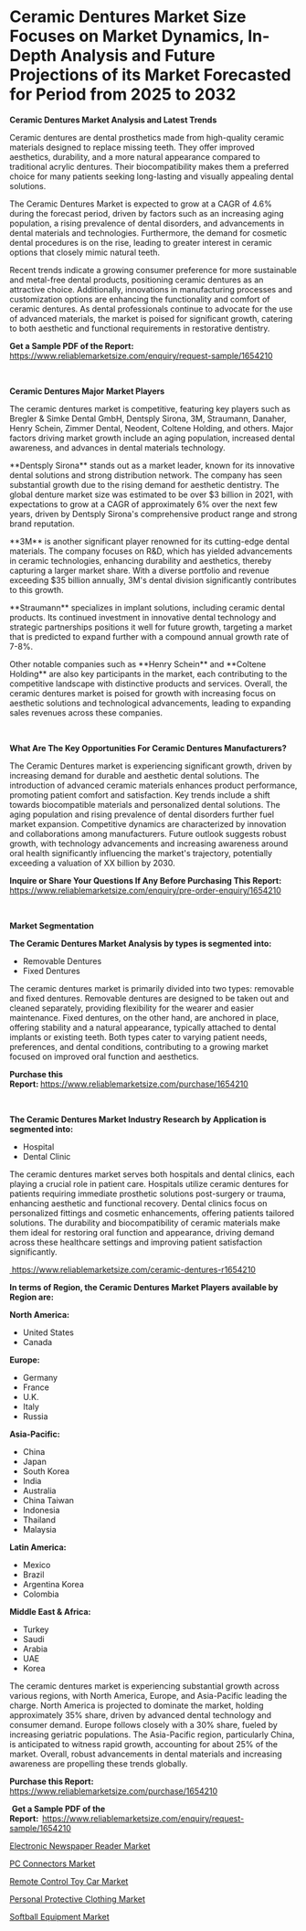 <p><h1>Ceramic Dentures Market Size Focuses on Market Dynamics, In-Depth Analysis and Future Projections of its Market Forecasted for Period from 2025 to 2032</h1></p><p><strong>Ceramic Dentures Market Analysis and Latest Trends</strong></p>
<p><p>Ceramic dentures are dental prosthetics made from high-quality ceramic materials designed to replace missing teeth. They offer improved aesthetics, durability, and a more natural appearance compared to traditional acrylic dentures. Their biocompatibility makes them a preferred choice for many patients seeking long-lasting and visually appealing dental solutions.</p><p>The Ceramic Dentures Market is expected to grow at a CAGR of 4.6% during the forecast period, driven by factors such as an increasing aging population, a rising prevalence of dental disorders, and advancements in dental materials and technologies. Furthermore, the demand for cosmetic dental procedures is on the rise, leading to greater interest in ceramic options that closely mimic natural teeth. </p><p>Recent trends indicate a growing consumer preference for more sustainable and metal-free dental products, positioning ceramic dentures as an attractive choice. Additionally, innovations in manufacturing processes and customization options are enhancing the functionality and comfort of ceramic dentures. As dental professionals continue to advocate for the use of advanced materials, the market is poised for significant growth, catering to both aesthetic and functional requirements in restorative dentistry.</p></p>
<p><strong>Get a Sample PDF of the Report:&nbsp;</strong> <a href="https://www.reliablemarketsize.com/enquiry/request-sample/1654210?utm_campaign=2749&utm_medium=2&utm_source=Github&utm_content=ia&utm_term=04032025&utm_id=ceramic-dentures">https://www.reliablemarketsize.com/enquiry/request-sample/1654210</a></p>
<p>&nbsp;</p>
<p><strong>Ceramic Dentures Major Market Players</strong></p>
<p><p>The ceramic dentures market is competitive, featuring key players such as Bregler & Simke Dental GmbH, Dentsply Sirona, 3M, Straumann, Danaher, Henry Schein, Zimmer Dental, Neodent, Coltene Holding, and others. Major factors driving market growth include an aging population, increased dental awareness, and advances in dental materials technology.</p><p>**Dentsply Sirona** stands out as a market leader, known for its innovative dental solutions and strong distribution network. The company has seen substantial growth due to the rising demand for aesthetic dentistry. The global denture market size was estimated to be over $3 billion in 2021, with expectations to grow at a CAGR of approximately 6% over the next few years, driven by Dentsply Sirona's comprehensive product range and strong brand reputation.</p><p>**3M** is another significant player renowned for its cutting-edge dental materials. The company focuses on R&D, which has yielded advancements in ceramic technologies, enhancing durability and aesthetics, thereby capturing a larger market share. With a diverse portfolio and revenue exceeding $35 billion annually, 3M's dental division significantly contributes to this growth.</p><p>**Straumann** specializes in implant solutions, including ceramic dental products. Its continued investment in innovative dental technology and strategic partnerships positions it well for future growth, targeting a market that is predicted to expand further with a compound annual growth rate of 7-8%.</p><p>Other notable companies such as **Henry Schein** and **Coltene Holding** are also key participants in the market, each contributing to the competitive landscape with distinctive products and services. Overall, the ceramic dentures market is poised for growth with increasing focus on aesthetic solutions and technological advancements, leading to expanding sales revenues across these companies.</p></p>
<p>&nbsp;</p>
<p><strong>What Are The Key Opportunities For Ceramic Dentures Manufacturers?</strong></p>
<p><p>The Ceramic Dentures market is experiencing significant growth, driven by increasing demand for durable and aesthetic dental solutions. The introduction of advanced ceramic materials enhances product performance, promoting patient comfort and satisfaction. Key trends include a shift towards biocompatible materials and personalized dental solutions. The aging population and rising prevalence of dental disorders further fuel market expansion. Competitive dynamics are characterized by innovation and collaborations among manufacturers. Future outlook suggests robust growth, with technology advancements and increasing awareness around oral health significantly influencing the market's trajectory, potentially exceeding a valuation of XX billion by 2030.</p></p>
<p><strong>Inquire or Share Your Questions If Any Before Purchasing This Report:</strong> <a href="https://www.reliablemarketsize.com/enquiry/pre-order-enquiry/1654210?utm_campaign=2749&utm_medium=2&utm_source=Github&utm_content=ia&utm_term=04032025&utm_id=ceramic-dentures">https://www.reliablemarketsize.com/enquiry/pre-order-enquiry/1654210</a></p>
<p>&nbsp;</p>
<p><strong>Market Segmentation</strong></p>
<p><strong>The Ceramic Dentures Market Analysis by types is segmented into:</strong></p>
<p><ul><li>Removable Dentures</li><li>Fixed Dentures</li></ul></p>
<p><p>The ceramic dentures market is primarily divided into two types: removable and fixed dentures. Removable dentures are designed to be taken out and cleaned separately, providing flexibility for the wearer and easier maintenance. Fixed dentures, on the other hand, are anchored in place, offering stability and a natural appearance, typically attached to dental implants or existing teeth. Both types cater to varying patient needs, preferences, and dental conditions, contributing to a growing market focused on improved oral function and aesthetics.</p></p>
<p><strong>Purchase this Report:&nbsp;</strong><a href="https://www.reliablemarketsize.com/purchase/1654210?utm_campaign=2749&utm_medium=2&utm_source=Github&utm_content=ia&utm_term=04032025&utm_id=ceramic-dentures">https://www.reliablemarketsize.com/purchase/1654210</a></p>
<p>&nbsp;</p>
<p><strong>The Ceramic Dentures Market Industry Research by Application is segmented into:</strong></p>
<p><ul><li>Hospital</li><li>Dental Clinic</li></ul></p>
<p><p>The ceramic dentures market serves both hospitals and dental clinics, each playing a crucial role in patient care. Hospitals utilize ceramic dentures for patients requiring immediate prosthetic solutions post-surgery or trauma, enhancing aesthetic and functional recovery. Dental clinics focus on personalized fittings and cosmetic enhancements, offering patients tailored solutions. The durability and biocompatibility of ceramic materials make them ideal for restoring oral function and appearance, driving demand across these healthcare settings and improving patient satisfaction significantly.</p></p>
<p><a href="https://www.reliablemarketsize.com/ceramic-dentures-r1654210?utm_campaign=2749&utm_medium=2&utm_source=Github&utm_content=ia&utm_term=04032025&utm_id=ceramic-dentures">&nbsp;https://www.reliablemarketsize.com/ceramic-dentures-r1654210</a></p>
<p><strong>In terms of Region, the Ceramic Dentures Market Players available by Region are:</strong></p>
<p>
    <p> <strong> North America: </strong>
        <ul>
            <li>United States</li>
            <li>Canada</li>
        </ul>
        </p> 
    <p> <strong> Europe: </strong>
        <ul>
            <li>Germany</li>
            <li>France</li>
            <li>U.K.</li>
            <li>Italy</li>
            <li>Russia</li>
        </ul>
        </p> 
    <p> <strong> Asia-Pacific: </strong>
        <ul>
            <li>China</li>
            <li>Japan</li>
            <li>South Korea</li>
            <li>India</li>
            <li>Australia</li>
            <li>China Taiwan</li>
            <li>Indonesia</li>
            <li>Thailand</li>
            <li>Malaysia</li>
        </ul>
        </p> 
    <p> <strong> Latin America: </strong>
        <ul>
            <li>Mexico</li>
            <li>Brazil</li>
            <li>Argentina Korea</li>
            <li>Colombia</li>
        </ul>
        </p> 
    <p> <strong> Middle East & Africa: </strong>
        <ul>
            <li>Turkey</li>
            <li>Saudi</li>
            <li>Arabia</li>
            <li>UAE</li>
            <li>Korea</li>
        </ul>
    </p>
    </p>
<p><p>The ceramic dentures market is experiencing substantial growth across various regions, with North America, Europe, and Asia-Pacific leading the charge. North America is projected to dominate the market, holding approximately 35% share, driven by advanced dental technology and consumer demand. Europe follows closely with a 30% share, fueled by increasing geriatric populations. The Asia-Pacific region, particularly China, is anticipated to witness rapid growth, accounting for about 25% of the market. Overall, robust advancements in dental materials and increasing awareness are propelling these trends globally.</p></p>
<p><strong>Purchase this Report: </strong><a href="https://www.reliablemarketsize.com/purchase/1654210?utm_campaign=2749&utm_medium=2&utm_source=Github&utm_content=ia&utm_term=04032025&utm_id=ceramic-dentures">https://www.reliablemarketsize.com/purchase/1654210</a></p>
<p>&nbsp;<strong>Get a Sample PDF of the Report:&nbsp;&nbsp;</strong><a href="https://www.reliablemarketsize.com/enquiry/request-sample/1654210?utm_campaign=2749&utm_medium=2&utm_source=Github&utm_content=ia&utm_term=04032025&utm_id=ceramic-dentures">https://www.reliablemarketsize.com/enquiry/request-sample/1654210</a></p>
<p><strong></strong></p>
<p><p><a href="https://www.linkedin.com/pulse/latest-forecast-shows-electronic-newspaper-reader-market-size-x1yhc?utm_campaign=2749&utm_medium=2&utm_source=Github&utm_content=ia&utm_term=04032025&utm_id=ceramic-dentures">Electronic Newspaper Reader Market</a></p><p><a href="https://www.linkedin.com/pulse/assessing-impact-recent-trends-pc-connectors-market-influence-dysne?utm_campaign=2749&utm_medium=2&utm_source=Github&utm_content=ia&utm_term=04032025&utm_id=ceramic-dentures">PC Connectors Market</a></p><p><a href="https://www.linkedin.com/pulse/financial-insights-market-potential-remote-control-toy-car-research-oh2pc?utm_campaign=2749&utm_medium=2&utm_source=Github&utm_content=ia&utm_term=04032025&utm_id=ceramic-dentures">Remote Control Toy Car Market</a></p><p><a href="https://www.linkedin.com/pulse/global-personal-protective-clothing-market-overview-2025-2032-xwppc?utm_campaign=2749&utm_medium=2&utm_source=Github&utm_content=ia&utm_term=04032025&utm_id=ceramic-dentures">Personal Protective Clothing Market</a></p><p><a href="https://www.linkedin.com/pulse/future-forecast-softball-equipment-market-size-74-cagr-2025-yhakc?utm_campaign=2749&utm_medium=2&utm_source=Github&utm_content=ia&utm_term=04032025&utm_id=ceramic-dentures">Softball Equipment Market</a></p></p>